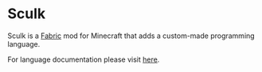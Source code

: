 # Sculk

Sculk is a [Fabric](https://www.fabricmc.net) mod for Minecraft that adds a custom-made programming language.

For language documentation please visit [here](language_documentation.md).